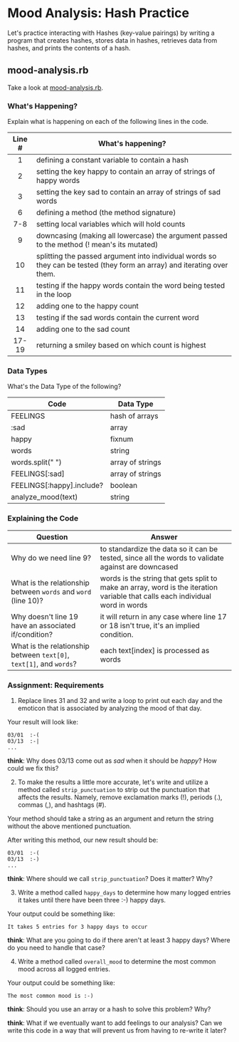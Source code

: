 # Mood Analysis: Hash Practice
Let's practice interacting with Hashes (key-value pairings) by writing a program that creates hashes, stores data in hashes, retrieves data from hashes, and prints the contents of a hash.

## mood-analysis.rb
Take a look at [mood-analysis.rb](mood-analysis.rb).

### What's Happening?
Explain what is happening on each of the following lines in the code.

| Line # | What's happening?
|:------:|-------------------
| 1      | defining a constant variable to contain a hash
| 2      | setting the key happy to contain an array of strings of happy words
| 3      | setting the key sad to contain an array of strings of sad words
| 6      | defining a method (the method signature)
| 7-8    | setting local variables which will hold counts
| 9      | downcasing (making all lowercase) the argument passed to the method (! mean's its mutated)
| 10     | splitting the passed argument into individual words so they can be tested (they form an array) and iterating over them.
| 11     | testing if the happy words contain the word being tested in the loop
| 12     | adding one to the happy count
| 13     | testing if the sad words contain the current word
| 14     | adding one to the sad count
| 17-19  | returning a smiley based on which count is highest

### Data Types
What's the Data Type of the following?

| Code                       | Data Type
|----------------------------|-----------
| FEELINGS                   | hash of arrays
| :sad                       | array
| happy                      | fixnum
| words                      | string
| words.split(" ")           | array of strings
| FEELINGS[:sad]             | array of strings
| FEELINGS[:happy].include?  | boolean
| analyze_mood(text)         | string

### Explaining the Code
| Question               | Answer
|------------------------|-------
| Why do we need line 9? | to standardize the data so it can be tested, since all the words to validate against are downcased
| What is the relationship between `words` and `word` (line 10)? | words is the string that gets split to make an array, word is the iteration variable that calls each individual word in words
| Why doesn't line 19 have an associated if/condition? | it will return in any case where line 17 or 18 isn't true, it's an implied condition.
| What is the relationship between `text[0]`, `text[1]`, and `words`? | each text[index] is processed as words

### Assignment: Requirements
1. Replace lines 31 and 32 and write a loop to print out each day and the emoticon that is associated by analyzing the mood of that day.

Your result will look like:
```
03/01  :-(
03/13  :-|
...
```

**think**: Why does 03/13 come out as _sad_ when it should be _happy_? How could we fix this?

2. To make the results a little more accurate, let's write and utilize a method called `strip_punctuation` to strip out the punctuation that affects the results. Namely, remove  exclamation marks (!), periods (.), commas (,), and hashtags (#).

Your method should take a string as an argument and return the string without the above mentioned punctuation.

After writing this method, our new result should be:
```
03/01  :-(
03/13  :-)
...
```

**think**: Where should we call `strip_punctuation`? Does it matter? Why?

3. Write a method called `happy_days` to determine how many logged entries it takes until there have been three :-) happy days.

Your output could be something like:
```
It takes 5 entries for 3 happy days to occur
```

**think**: What are you going to do if there aren't at least 3 happy days? Where do you need to handle that case?

4. Write a method called `overall_mood` to determine the most common mood across all logged entries.

Your output could be something like:
```
The most common mood is :-)
```

**think**: Should you use an array or a hash to solve this problem? Why?

**think**: What if we eventually want to add feelings to our analysis? Can we write this code in a way that will prevent us from having to re-write it later?
